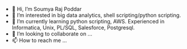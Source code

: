- 👋 Hi, I’m Soumya Raj Poddar
- 👀 I’m interested in big data analytics, shell scripting/python scripting.
- 🌱 I’m currently learning python scripting, AWS. Experienced in Informatica, Unix, PL/SQL, Salesforce, Postgresql.
- 💞️ I’m looking to collaborate on ...
- 📫 How to reach me ...

<!---
CEOofGeo/CEOofGeo is a ✨ special ✨ repository because its `README.md` (this file) appears on your GitHub profile.
You can click the Preview link to take a look at your changes.
--->
